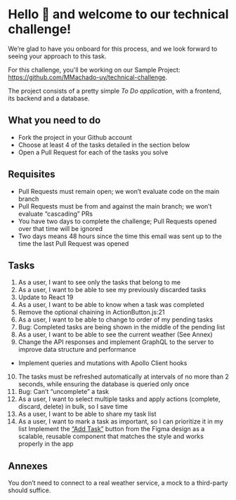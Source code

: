 # Hello 👋 and welcome to our technical challenge!

We’re glad to have you onboard for this process, and we look forward to seeing your approach to this task.

For this challenge, you'll be working on our Sample Project: https://github.com/MMachado-uy/technical-challenge.

The project consists of a pretty simple *To Do application*, with a frontend, its backend and a database.

## What you need to do

- Fork the project in your Github account
- Choose at least 4 of the tasks detailed in the section below
- Open a Pull Request for each of the tasks you solve

## Requisites

- Pull Requests must remain open; we won’t evaluate code on the main branch
- Pull Requests must be from and against the main branch; we won’t evaluate “cascading” PRs
- You have two days to complete the challenge; Pull Requests opened over that time will be ignored
- Two days means 48 hours since the time this email was sent up to the time the last Pull Request was opened

## Tasks
1. As a user, I want to see only the tasks that belong to me
2. As a user, I want to be able to see my previously discarded tasks
3. Update to React 19
4. As a user, I want to be able to know when a task was completed
5. Remove the optional chaining in ActionButton.js:21
6. As a user, I want to be able to change to order of my pending tasks
7. Bug: Completed tasks are being shown in the middle of the pending list
8. As a user, I want to be able to see the current weather (See Annex)
9. Change the API responses and implement GraphQL to the server to improve data structure and performance
  - Implement queries and mutations with Apollo Client hooks
10. The tasks must be refreshed automatically at intervals of no more than 2 seconds, while ensuring the database is queried only once
11. Bug: Can’t “uncomplete” a task
12. As a user, I want to select multiple tasks and apply actions (complete, discard, delete) in bulk, so I save time
13. As a user, I want to be able to share my task list
14. As a user, I want to mark a task as important, so I can prioritize it in my list
Implement the [“Add Task”](https://www.figma.com/design/onbFaFEzFWAWPPRuaP9QnY/To-Do-List?node-id=0-1&m=dev&t=jCzEF77RN97jS35r-1) button from the Figma design as a scalable, reusable component that matches the style and works properly in the app

## Annexes
You don’t need to connect to a real weather service, a mock to a third-party should suffice.
